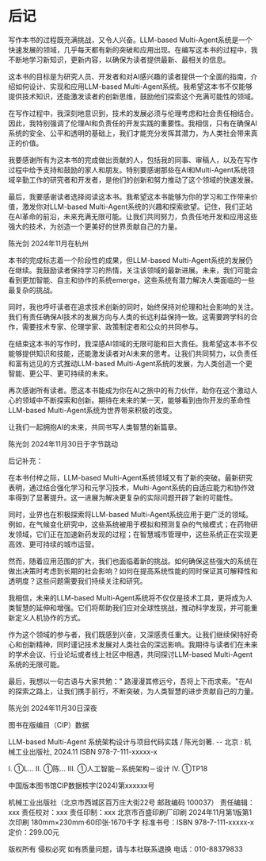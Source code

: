 
# 后记

写作本书的过程既充满挑战，又令人兴奋。LLM-based Multi-Agent系统是一个快速发展的领域，几乎每天都有新的突破和应用出现。在编写这本书的过程中，我不断地学习新知识，更新内容，以确保为读者提供最新、最相关的信息。

这本书的目标是为研究人员、开发者和对AI感兴趣的读者提供一个全面的指南，介绍如何设计、实现和应用LLM-based Multi-Agent系统。我希望这本书不仅能够提供技术知识，还能激发读者的创新思维，鼓励他们探索这个充满可能性的领域。

在写作过程中，我深刻地意识到，技术的发展必须与伦理考虑和社会责任相结合。因此，我特别强调了伦理AI和负责任的开发实践的重要性。我相信，只有在确保AI系统的安全、公平和透明的基础上，我们才能充分发挥其潜力，为人类社会带来真正的价值。

我要感谢所有为这本书的完成做出贡献的人，包括我的同事、审稿人，以及在写作过程中给予支持和鼓励的家人和朋友。特别要感谢那些在AI和Multi-Agent系统领域辛勤工作的研究者和开发者，是他们的创新和努力推动了这个领域的快速发展。

最后，我要感谢读者选择阅读这本书。我希望这本书能够为你的学习和工作带来价值，激发你对LLM-based Multi-Agent系统的兴趣和探索欲望。记住，我们正站在AI革命的前沿，未来充满无限可能。让我们共同努力，负责任地开发和应用这些强大的技术，为创造一个更美好的世界贡献自己的力量。

陈光剑
2024年11月在杭州

本书的完成标志着一个阶段性的成果，但LLM-based Multi-Agent系统的发展仍在继续。我鼓励读者保持学习的热情，关注该领域的最新进展。未来，我们可能会看到更加智能、自主和协作的系统emerge，这些系统有潜力解决人类面临的一些最复杂的挑战。

同时，我也呼吁读者在追求技术创新的同时，始终保持对伦理和社会影响的关注。我们有责任确保AI技术的发展方向与人类的长远利益保持一致。这需要跨学科的合作，需要技术专家、伦理学家、政策制定者和公众的共同参与。

在结束这本书的写作时，我深感AI领域的无限可能和巨大责任。我希望这本书不仅能够提供知识和技能，还能激发读者对AI未来的思考。让我们共同努力，以负责任和富有远见的方式推动LLM-based Multi-Agent系统的发展，为人类创造一个更智能、更公平、更可持续的未来。

再次感谢所有读者。愿这本书能成为你在AI之旅中的有力伙伴，助你在这个激动人心的领域中不断探索和创新。期待在未来的某一天，能够看到由你开发的革命性LLM-based Multi-Agent系统为世界带来积极的改变。

让我们一起拥抱AI的未来，共同书写人类智慧的新篇章。

陈光剑
2024年11月30日于字节跳动

后记补充：

在本书付梓之际，LLM-based Multi-Agent系统领域又有了新的突破。最新研究表明，通过结合强化学习和元学习技术，Multi-Agent系统的自适应能力和协作效率得到了显著提升。这一进展为解决更复杂的实际问题开辟了新的可能性。

同时，业界也在积极探索将LLM-based Multi-Agent系统应用于更广泛的领域。例如，在气候变化研究中，这些系统被用于模拟和预测复杂的气候模式；在药物研发领域，它们正在加速新药发现的过程；在智慧城市管理中，这些系统正在实现更高效、更可持续的城市运营。

然而，随着应用范围的扩大，我们也面临着新的挑战。如何确保这些强大的系统在做出决策时考虑到长期的社会影响？如何在提高系统性能的同时保证其可解释性和透明度？这些问题需要我们持续关注和研究。

我相信，未来的LLM-based Multi-Agent系统将不仅仅是技术工具，更将成为人类智慧的延伸和增强。它们将帮助我们应对全球性挑战，推动科学发现，并可能重新定义人机协作的方式。

作为这个领域的参与者，我们既感到兴奋，又深感责任重大。让我们继续保持好奇心和创新精神，同时谨记技术发展对人类社会的深远影响。我期待与读者们在未来的学术会议、行业论坛或者线上社区中相遇，共同探讨LLM-based Multi-Agent系统的无限可能。

最后，我想以一句古语与大家共勉：" 路漫漫其修远兮，吾将上下而求索。"在AI的探索之路上，让我们携手前行，不断突破，为人类智慧的进步贡献自己的力量。

陈光剑
2024年11月30日深夜

图书在版编目（CIP）数据

LLM-based Multi-Agent 系统架构设计与项目代码实践 / 陈光剑著. -- 北京 : 机械工业出版社, 2024.11
ISBN 978-7-111-xxxxx-x

I. ①L… II. ①陈… III. ①人工智能－系统架构－设计 IV. ①TP18

中国版本图书馆CIP数据核字(2024)第xxxxxx号

机械工业出版社（北京市西城区百万庄大街22号 邮政编码 100037）
责任编辑：xxx
责任校对：xxx
责任印制：xxx
北京市百盛印刷厂印刷
2024年11月第1版第1次印刷
180mm×230mm·60印张·1670千字
标准书号：ISBN 978-7-111-xxxxx-x
定价：299.00元

版权所有 侵权必究
如有质量问题，请与本社联系退换
电话：010-88379833

